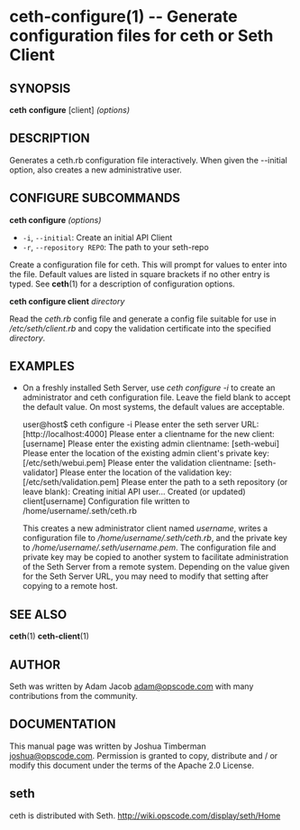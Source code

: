ceth-configure(1) -- Generate configuration files for ceth or Seth Client
========================================

## SYNOPSIS

__ceth__ __configure__ [client] _(options)_

## DESCRIPTION
Generates a ceth.rb configuration file interactively. When given the
--initial option, also creates a new administrative user.

## CONFIGURE SUBCOMMANDS ##

__ceth configure__ _(options)_

  * `-i`, `--initial`:
    Create an initial API Client
  * `-r`, `--repository REPO`:
    The path to your seth-repo

Create a configuration file for ceth. This will prompt for values to
enter into the file. Default values are listed in square brackets if no
other entry is typed. See __ceth__(1) for a description of
configuration options.

__ceth configure client__ _directory_

Read the _ceth.rb_ config file and generate a config file suitable for
use in _/etc/seth/client.rb_ and copy the validation certificate into
the specified _directory_.

## EXAMPLES
  * On a freshly installed Seth Server, use _ceth configure -i_ to
    create an administrator and ceth configuration file. Leave the
    field blank to accept the default value. On most systems, the
    default values are acceptable.

    user@host$ ceth configure -i
    Please enter the seth server URL: [http://localhost:4000]
    Please enter a clientname for the new client: [username]
    Please enter the existing admin clientname: [seth-webui]
    Please enter the location of the existing admin client's private key: [/etc/seth/webui.pem]
    Please enter the validation clientname: [seth-validator]
    Please enter the location of the validation key: [/etc/seth/validation.pem]
    Please enter the path to a seth repository (or leave blank):
    Creating initial API user...
    Created (or updated) client[username]
    Configuration file written to /home/username/.seth/ceth.rb

    This creates a new administrator client named _username_, writes
    a configuration file to _/home/username/.seth/ceth.rb_, and the
    private key to _/home/username/.seth/username.pem_. The
    configuration file and private key may be copied to another system
    to facilitate administration of the Seth Server from a remote
    system. Depending on the value given for the Seth Server URL, you
    may need to modify that setting after copying to a remote host.

## SEE ALSO
   __ceth__(1) __ceth-client__(1)

## AUTHOR
   Seth was written by Adam Jacob <adam@opscode.com> with many contributions from the community.

## DOCUMENTATION
   This manual page was written by Joshua Timberman <joshua@opscode.com>.
   Permission is granted to copy, distribute and / or modify this document under the terms of the Apache 2.0 License.

## seth
   ceth is distributed with Seth. <http://wiki.opscode.com/display/seth/Home>

